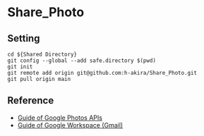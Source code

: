 # Share_Photo
## Setting
```
cd ${Shared Directory}
git config --global --add safe.directory $(pwd)
git init
git remote add origin git@github.com:h-akira/Share_Photo.git
git pull origin main
```

## Reference
- [Guide of Google Photos APIs](https://developers.google.com/photos/library/guides/upload-media?hl=ja#rest_1)
- [Guide of Google Workspace (Gmail)](https://developers.google.com/gmail/api/quickstart/python?hl=ja)
